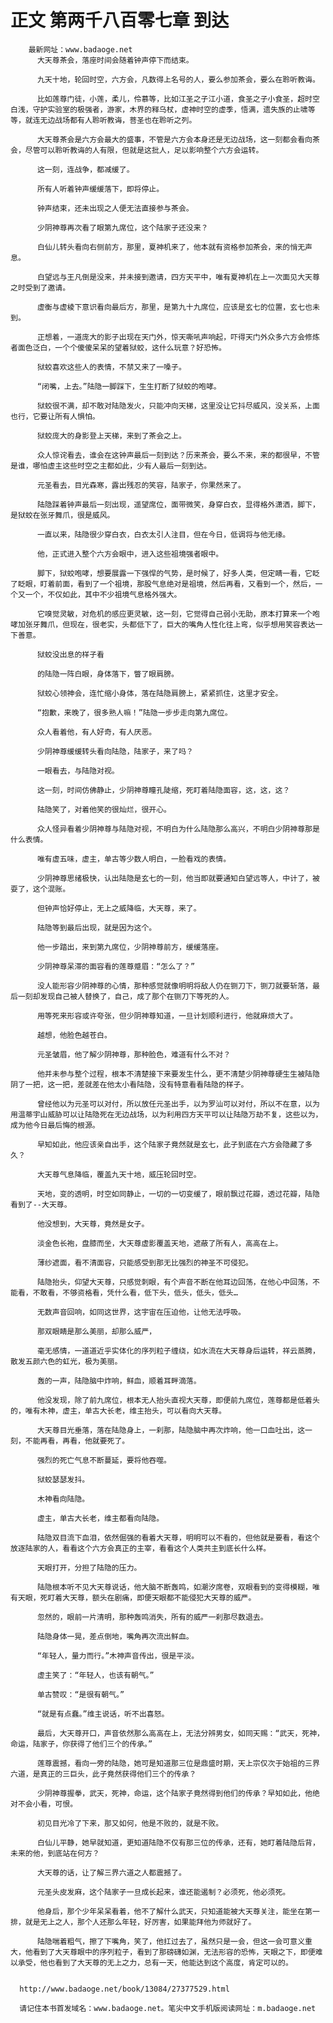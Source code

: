 # 正文 第两千八百零七章 到达
        最新网址：www.badaoge.net
          大天尊茶会，落座时间会随着钟声停下而结束。
      
          九天十地，轮回时空，六方会，凡数得上名号的人，要么参加茶会，要么在聆听教诲。
      
          比如莲尊门徒，小莲，柔儿，伶慕等，比如江圣之子江小道，食圣之子小食圣，超时空白浅，守护实验室的极强者，游家，木界的释乌杖，虚神时空的虚季，悟满，遗失族的止啸等等，就连无边战场都有人聆听教诲，菩圣也在聆听之列。
      
          大天尊茶会是六方会最大的盛事，不管是六方会本身还是无边战场，这一刻都会看向茶会，尽管可以聆听教诲的人有限，但就是这批人，足以影响整个六方会运转。
      
          这一刻，连战争，都减缓了。
      
          所有人听着钟声缓缓落下，即将停止。
      
          钟声结束，还未出现之人便无法直接参与茶会。
      
          少阴神尊再次看了眼第九席位，这个陆家子还没来？
      
          白仙儿转头看向右侧前方，那里，夏神机来了，他本就有资格参加茶会，来的悄无声息。
      
          白望远与王凡倒是没来，并未接到邀请，四方天平中，唯有夏神机在上一次面见大天尊之时受到了邀请。
      
          虚衡与虚棱下意识看向最后方，那里，是第九十九席位，应该是玄七的位置，玄七也未到。
      
          正想着，一道庞大的影子出现在天门外，惊天嘶吼声响起，吓得天门外众多六方会修炼者面色泛白，一个个傻傻呆呆的望着狱蛟，这什么玩意？好恐怖。
      
          狱蛟喜欢这些人的表情，不禁又来了一嗓子。
      
          “闭嘴，上去。”陆隐一脚踩下，生生打断了狱蛟的咆哮。
      
          狱蛟很不满，却不敢对陆隐发火，只能冲向天梯，这里没让它抖尽威风，没关系，上面也行，它要让所有人惧怕。
      
          狱蛟庞大的身影登上天梯，来到了茶会之上。
      
          众人惊诧看去，谁会在这钟声最后一刻到达？历来茶会，要么不来，来的都很早，不管是谁，哪怕虚主这些时空之主都如此，少有人最后一刻到达。
      
          元圣看去，目光森寒，露出残忍的笑容，陆家子，你果然来了。
      
          陆隐踩着钟声最后一刻出现，遥望席位，面带微笑，身穿白衣，显得格外潇洒，脚下，是狱蛟在张牙舞爪，很是威风。
      
          一直以来，陆隐很少穿白衣，白衣太引人注目，但在今日，低调将与他无缘。
      
          他，正式进入整个六方会眼中，进入这些祖境强者眼中。
      
          脚下，狱蛟咆哮，想要展露一下强悍的气势，是时候了，好多人类，但定睛一看，它眨了眨眼，盯着前面，看到了一个祖境，那股气息绝对是祖境，然后再看，又看到一个，然后，一个又一个，不仅如此，其中不少祖境气息格外强大。
      
          它嗅觉灵敏，对危机的感应更灵敏，这一刻，它觉得自己弱小无助，原本打算来一个咆哮加张牙舞爪，但现在，很老实，头都低下了，巨大的嘴角人性化往上弯，似乎想用笑容表达一下善意。
      
          狱蛟没出息的样子看
      
          的陆隐一阵白眼，身体落下，瞥了眼肩膀。
      
          狱蛟心领神会，连忙缩小身体，落在陆隐肩膀上，紧紧抓住，这里才安全。
      
          “抱歉，来晚了，很多熟人嘛！”陆隐一步步走向第九席位。
      
          众人看着他，有人好奇，有人厌恶。
      
          少阴神尊缓缓转头看向陆隐，陆家子，来了吗？
      
          一眼看去，与陆隐对视。
      
          这一刻，时间仿佛静止，少阴神尊瞳孔陡缩，死盯着陆隐面容，这，这，这？
      
          陆隐笑了，对着他笑的很灿烂，很开心。
      
          众人怪异看着少阴神尊与陆隐对视，不明白为什么陆隐那么高兴，不明白少阴神尊那是什么表情。
      
          唯有虚五味，虚主，单古等少数人明白，一脸看戏的表情。
      
          少阴神尊思绪极快，认出陆隐是玄七的一刻，他当即就要通知白望远等人，中计了，被耍了，这个混账。
      
          但钟声恰好停止，无上之威降临，大天尊，来了。
      
          陆隐等到最后出现，就是因为这个。
      
          他一步踏出，来到第九席位，少阴神尊前方，缓缓落座。
      
          少阴神尊呆滞的面容看的莲尊蹙眉：“怎么了？”
      
          没人能形容少阴神尊的心情，那种感觉就像明明将敌人仍在铡刀下，铡刀就要斩落，最后一刻却发现自己被人替换了，自己，成了那个在铡刀下等死的人。
      
          用等死来形容或许夸张，但少阴神尊知道，一旦计划顺利进行，他就麻烦大了。
      
          越想，他脸色越苍白。
      
          元圣皱眉，他了解少阴神尊，那种脸色，难道有什么不对？
      
          他并未参与整个过程，根本不清楚接下来要发生什么，更不清楚少阴神尊硬生生被陆隐阴了一把，这一把，差就差在他太小看陆隐，没有特意看看陆隐的样子。
      
          曾经他以为元圣可以对付，所以放任元圣出手，以为罗汕可以对付，所以不在意，以为用温蒂宇山威胁可以让陆隐死在无边战场，以为利用四方天平可以让陆隐万劫不复，这些以为，成为他今日最后悔的根源。
      
          早知如此，他应该亲自出手，这个陆家子竟然就是玄七，此子到底在六方会隐藏了多久？
      
          大天尊气息降临，覆盖九天十地，威压轮回时空。
      
          天地，变的透明，时空如同静止，一切的一切变缓了，眼前飘过花瓣，透过花瓣，陆隐看到了--大天尊。
      
          他没想到，大天尊，竟然是女子。
      
          淡金色长袍，盘膝而坐，大天尊虚影覆盖天地，遮蔽了所有人，高高在上。
      
          薄纱遮面，看不清面容，只能感受到那无比强烈的神圣不可侵犯。
      
          陆隐抬头，仰望大天尊，只感觉刺眼，有个声音不断在他耳边回荡，在他心中回荡，不能看，不敢看，不够资格看，凭什么看，低下头，低头，低头，低头…
      
          无数声音回响，如同这世界，这宇宙在压迫他，让他无法呼吸。
      
          那双眼睛是那么美丽，却那么威严，
      
          毫无感情，一道道近乎实体化的序列粒子缠绕，如水流在大天尊身后运转，祥云蒸腾，散发五颜六色的虹光，极为美丽。
      
          轰的一声，陆隐脑中炸响，鲜血，顺着耳畔滴落。
      
          他没发现，除了前九席位，根本无人抬头直视大天尊，即便前九席位，莲尊都是低着头的，唯有木神，虚主，单古大长老，维主抬头，可以看向大天尊。
      
          大天尊目光垂落，落在陆隐身上，一刹那，陆隐脑中再次炸响，他一口血吐出，这一刻，不能再看，再看，他就要死了。
      
          强烈的死亡气息不断蔓延，要将他吞噬。
      
          狱蛟瑟瑟发抖。
      
          木神看向陆隐。
      
          虚主，单古大长老，维主都看向陆隐。
      
          陆隐双目流下血泪，依然倔强的看着大天尊，明明可以不看的，但他就是要看，看这个放逐陆家的人，看看这个六方会真正的主宰，看看这个人类共主到底长什么样。
      
          天眼打开，分担了陆隐的压力。
      
          陆隐根本听不见大天尊说话，他大脑不断轰鸣，如潮汐席卷，双眼看到的变得模糊，唯有天眼，死盯着大天尊，额头在剧痛，即便天眼都不能侵犯大天尊的威严。
      
          忽然的，眼前一片清明，那种轰鸣消失，所有的威严一刹那尽数退去。
      
          陆隐身体一晃，差点倒地，嘴角再次流出鲜血。
      
          “年轻人，量力而行。”木神声音传出，很是平淡。
      
          虚主笑了：“年轻人，也该有朝气。”
      
          单古赞叹：“是很有朝气。”
      
          “就是有点蠢。”维主说话，听不出喜怒。
      
          最后，大天尊开口，声音依然那么高高在上，无法分辨男女，如同天赐：“武天，死神，命运，陆家子，你获得了他们三个的传承。”
      
          莲尊震撼，看向一旁的陆隐，她可是知道那三位是鼎盛时期，天上宗仅次于始祖的三界六道，是真正的三巨头，此子竟然获得他们三个的传承？
      
          少阴神尊握拳，武天，死神，命运，这个陆家子竟然得到他们的传承？早知如此，他绝对不会小看，可恨。
      
          初见目光冷了下来，那又如何，他是不败的，就是不败。
      
          白仙儿平静，她早就知道，更知道陆隐不仅有那三位的传承，还有，她盯着陆隐后背，未来的他，到底站在何方？
      
          大天尊的话，让了解三界六道之人都震撼了。
      
          元圣头皮发麻，这个陆家子一旦成长起来，谁还能遏制？必须死，他必须死。
      
          他身后，那个少年呆呆看着，他不了解什么武天，只知道能被大天尊关注，能坐在第一排，就是无上之人，那个人还那么年轻，好厉害，如果能拜他为师就好了。
      
          陆隐喘着粗气，擦了下嘴角，笑了，他扛过去了，虽然只是一会，但这一会可意义重大，他看到了大天尊眼中的序列粒子，看到了那磅礴如渊，无法形容的恐怖，天眼之下，即便难以承受，他也看到了大天尊的无上之力，总有一天，他能达到这个高度，肯定可以的。
      
      
      http://www.badaoge.net/book/13084/27377529.html
      
      请记住本书首发域名：www.badaoge.net。笔尖中文手机版阅读网址：m.badaoge.net